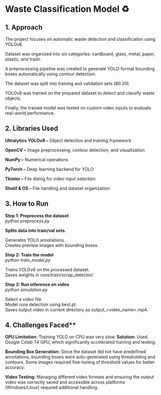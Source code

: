 # Waste Classification Model ♻
## 1. Approach

The project focuses on automatic waste detection and classification using YOLOv8.

Dataset was organized into six categories: cardboard, glass, metal, paper, plastic, and trash.

A preprocessing pipeline was created to generate YOLO-format bounding boxes automatically using contour detection.

The dataset was split into training and validation sets (80:20).

YOLOv8 was trained on the prepared dataset to detect and classify waste objects.

Finally, the trained model was tested on custom video inputs to evaluate real-world performance.

## 2. Libraries Used

**Ultralytics YOLOv8 –** Object detection and training framework

**OpenCV –** Image preprocessing, contour detection, and visualization

**NumPy –** Numerical operations

**PyTorch –** Deep learning backend for YOLO

**Tkinter –** File dialog for video input selection

**Shutil & OS –** File handling and dataset organization

## 3. How to Run

**Step 1: Preprocess the dataset**<br>
*python preprocess.py*


**Splits data into train/val sets.**<br>

Generates YOLO annotations.<br>
Creates preview images with bounding boxes.

**Step 2: Train the model**<br>
*python train_model.py*


Trains YOLOv8 on the processed dataset.<br>
Saves weights in runs/train/scrap_detector/

**Step 3: Run inference on video**<br>
*python simulation.py*


Select a video file.<br>
Model runs detection using best.pt.<br>
Saves output video in current directory as output_<video_name>.mp4.

## 4. Challenges Faced**

**GPU Limitation:** Training YOLO on CPU was very slow.
**Solution:** Used Google Colab T4 GPU, which significantly accelerated training and testing.

**Bounding Box Generation:** Since the dataset did not have predefined annotations, bounding boxes were auto-generated using thresholding and contours. Some images required fine-tuning of threshold values for better accuracy.

**Video Testing:** Managing different video formats and ensuring the output video was correctly saved and accessible across platforms (Windows/Linux) required additional handling.
